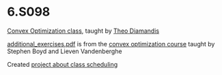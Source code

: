 # 6.S098
[Convex Optimization class](https://tjdiamandis.github.io/convex-short-course/), taught by [Theo Diamandis](https://theodiamandis.com/)

[additional_exercises.pdf](https://github.com/tim0120/6.S098/blob/main/hw/additional_exercises.pdf) is from the [convex optimization course](https://tjdiamandis.github.io/convex-short-course/psets/cvx_book_additional_exercises_6S098.pdf) taught by Stephen Boyd and Lieven Vandenberghe

Created [project about class scheduling](https://github.com/tim0120/6.S098-project)
